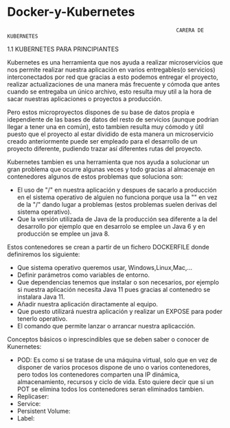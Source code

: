 # Docker-y-Kubernetes
                                                           CARERA DE KUBERNETES
1.1 KUBERNETES PARA PRINCIPIANTES

Kubernetes es una herramienta que nos ayuda a realizar microservicios que nos permite realizar nuestra aplicación en varios entregables(o servicios) interconectados
por red que gracias a esto podemos entregar el proyecto, realizar actualizaciones de una manera más frecuente y cómoda que antes cuando se entregaba un único archivo, 
esto resulta muy util a la hora de sacar nuestras aplicaciones o proyectos a producción.

Pero estos microproyectos dispones de su base de datos propia e idependiente de las bases de datos del resto de servicios (aunque podrian llegar a tener una en común),
esto tambien resulta muy cómodo y útil puesto que el proyecto al estar dividido de esta manera un microservicio creado anteriormente puede ser empleado para el desarrollo de un proyecto diferente, pudiendo trazar así diferentes rutas del proyecto.

Kubernetes tambien es una herramienta que nos ayuda a solucionar un gran problema que ocurre algunas veces y todo gracias al almacenaje en contenedores algunos de estos problemas que soluciona son:

* El uso de "/" en nuestra aplicación y despues de sacarlo a producción en el sistema operativo de alguien no funciona porque usa la "\" en vez de la "/" dando lugar a problemas (estos problemas suelen derivas del sistema operativo).
* Que la versión utilizada de Java de la producción sea diferente a la del desarrollo por ejemplo que en desarrolo se emplee un Java 6 y en producción se emplee un 
java 8. 

Estos contenedores se crean a partir de un fichero DOCKERFILE donde definiremos los siguiente:

* Que sistema operativo queremos usar, Windows,Linux,Mac,...
* Definir parámetros como variables de entorno.
* Que dependencias tenemos que instalar o son necesarios, por ejemplo si nuestra aplicación necesita Java 11 pues gracias al contenedro se instalara Java 11.
* Añadir nuestra aplicación diractamente al equipo.
* Que puesto utilizará nuestra aplicación y realizar un EXPOSE para poder tenerlo operativo.
* El comando que permite lanzar o arrancar nuestra aplicacción.

Conceptos básicos o inprescindibles que se deben saber o conocer de Kunernetes:

* POD: Es como si se tratase de una máquina virtual, solo que en vez de disponer de varios procesos dispone de uno o varios contenedores, pero todos los contenedores comparten una IP dinámica, almacenamiento, recursos y ciclo de vida. Esto quiere decir que si un POT se elimina todos los contenedores seran eliminados tambien.
* Replicaser:
* Service:
* Persistent Volume:
* Label:
